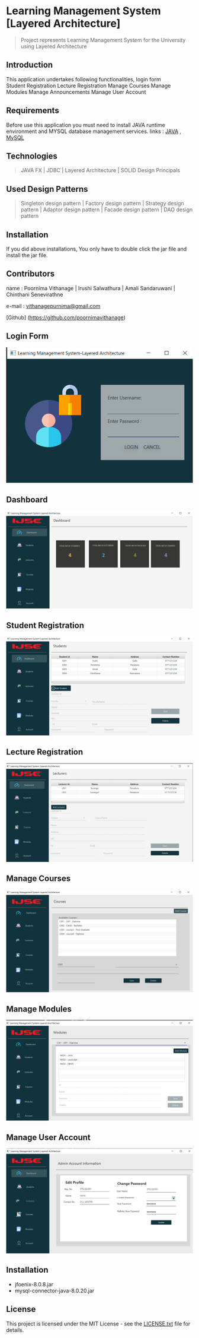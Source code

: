 # Learning Management System [Layered Architecture]
> Project represents Learning Management System for the University using Layered Architecture

## Introduction

This application undertakes following functionalities,
        login form    
        Student Registration
        Lecture Registration
        Manage Courses
        Manage Modules
        Manage Announcements
        Manage User Account


## Requirements

Before use this application you must need to install JAVA runtime environment and MYSQL database management services.
links :
    [JAVA](https://www.oracle.com/technetwork/java/javase/downloads/jdk8-downloads-2133151.html) ,
    [MySQL](https://www.mysql.com/)

## Technologies
> JAVA FX | 
> JDBC | 
> Layered Architecture |
> SOLID Design Principals

## Used Design Patterns
> Singleton design pattern |
> Factory design pattern |
> Strategy design pattern |
> Adaptor design pattern |
> Facade design pattern |
> DAO design pattern

## Installation

If you did above installations, You only have to double click the jar file and install the jar file.

## Contributors

name  : Poornima Vithanage | Irushi Salwathura | Amali Sandaruwani | Chinthani Senevirathne
         

e-mail : vithanagepurnima@gmail.com

[Github] (https://github.com/poornimavithanage)

## Login Form
![Ait text](src/screenShots/Login.png)

## Dashboard
![Ait text](src/screenShots/Dashboard.png)

## Student Registration
![Ait text](src/screenShots/ManageStudents.png)

## Lecture Registration
![Ait text](src/screenShots/ManageLectures.png)

## Manage Courses
![Ait text](src/screenShots/ManageCourses.png)

## Manage Modules
![Ait text](src/screenShots/ManageModules.png)

## Manage User Account
![Ait text](src/screenShots/ManageAccount.png)

## Installation

* jfoenix-8.0.8.jar
* mysql-connector-java-8.0.20.jar

## License

This project is licensed under the MIT License - see the [LICENSE.txt](LICENSE.txt) file for details.






